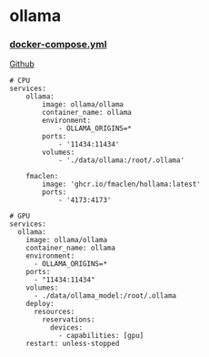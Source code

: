 # ollama

### [docker-compose.yml](https://hub.docker.com/r/ollama/ollama)

[Github](https://github.com/ollama/ollama)

```shell
# CPU
services:
    ollama:
        image: ollama/ollama
        container_name: ollama
        environment:
            - OLLAMA_ORIGINS=*
        ports:
            - '11434:11434'
        volumes:
            - './data/ollama:/root/.ollama'

    fmaclen:
        image: 'ghcr.io/fmaclen/hollama:latest'
        ports:
            - '4173:4173'

# GPU
services:
  ollama:
    image: ollama/ollama
    container_name: ollama
    environment:
      - OLLAMA_ORIGINS=*
    ports:
      - "11434:11434"
    volumes:
      - ./data/ollama_model:/root/.ollama
    deploy:
      resources:
        reservations:
          devices:
            - capabilities: [gpu]
    restart: unless-stopped
```

